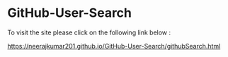# GitHub-User-Search

To visit the site please click on the following link below :


https://neerajkumar201.github.io/GitHub-User-Search/githubSearch.html

